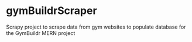 # gymBuildrScraper
Scrapy project to scrape data from gym websites to populate database for the GymBuildr MERN project

